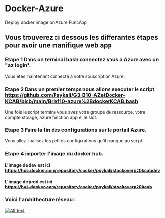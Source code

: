 # Docker-Azure

Deploy docker image on Azure FuncApp

## Vous trouverez ci dessous les differantes étapes pour avoir une manifique web app

### Etape 1 Dans un terminal bash connectez vous a Azure avec un "az login".

Vous êtes maintenant connecté à votre souscription Azure.

### Etape 2 Dans un premier temps nous allons executer le script <https://github.com/Psykali/G3-B10-AZetDocker-KCAB/blob/main/Brief10-azure%2BdockerKCAB.bash>

Une fois le script terminé vous avez votre groupe de ressource, votre compte storage, azure fonction app et le slot.

### Etape 3 Faire la fin des configurations sur le portail Azure.

Vous allez finalisez les petites configurations qu'il manque au script.

### Etape 4 importer l'image du docker hub.

#### L'image de dev est ici https://hub.docker.com/repository/docker/psykali/stackoverp20kcabdev

#### L'image de prod est ici https://hub.docker.com/repository/docker/psykali/stackoverp20kcab

### Voici l'archithecture réseau :
[![Alt text](https://github.com/Psykali/G3-B10-AZetDocker-KCAB/blob/main/g3b10AzetDockerKCAB.drawio.png)](https://github.com/Psykali/G3-B10-AZetDocker-KCAB/blob/main/g3b10AzetDockerKCAB.drawio.png)